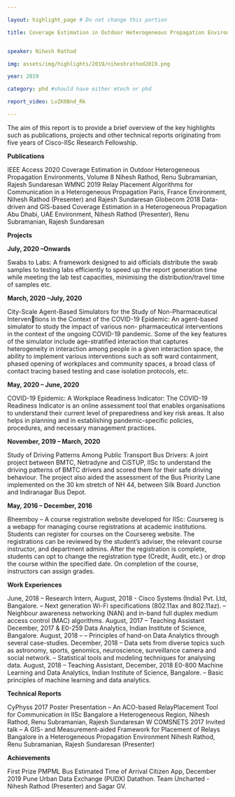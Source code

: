 ```yaml
---

layout: highlight_page # Do not change this portion

title: Coverage Estimation in Outdoor Heterogeneous Propagation Environments


speaker: Nihesh Rathod

img: assets/img/highlights/2019/niheshrathod2019.png

year: 2019

category: phd #should have either mtech or phd

report_video: LvZK0Bnd_Rk

---
```


The aim of this report is to provide a brief overview of the key highlights such as publications, projects and other
technical reports originating from five years of Cisco-IISc Research Fellowship.

**Publications**

IEEE Access 2020 Coverage Estimation in Outdoor Heterogeneous Propagation Environments,
Volume 8         Nihesh Rathod, Renu Subramanian, Rajesh Sundaresan
WMNC 2019        Relay Placement Algorithms for Communication in a Heterogeneous Propagation
Paris, France    Environment,
                 Nihesh Rathod (Presenter) and Rajesh Sundaresan
Globecom 2018    Data-driven and GIS-based Coverage Estimation in a Heterogeneous Propagation
Abu Dhabi, UAE   Environment,
                 Nihesh Rathod (Presenter), Renu Subramanian, Rajesh Sundaresan

**Projects**

**July, 2020 –Onwards**

Swabs to Labs: A framework designed to aid officials distribute the swab samples to testing
labs efficiently to speed up the report generation time while meeting the lab test capacities,
minimising the distribution/travel time of samples etc.

**March, 2020 –July, 2020**

City-Scale Agent-Based Simulators for the Study of Non-Pharmaceutical Interventions in the Context of the COVID-19 Epidemic: An agent-based simulator to study the
impact of various non- pharmaceutical interventions in the context of the ongoing COVID-19
pandemic. Some of the key features of the simulator include age-stratified interaction
that captures heterogeneity in interaction among people in a given interaction space, the
ability to implement various interventions such as soft ward containment, phased opening of
workplaces and community spaces, a broad class of contact tracing based testing and case
isolation protocols, etc.

**May, 2020 – June, 2020**

COVID-19 Epidemic: A Workplace Readiness Indicator: The COVID-19 Readiness
Indicator is an online assessment tool that enables organisations to understand their current
level of preparedness and key risk areas. It also helps in planning and in establishing
pandemic-specific policies, procedures, and necessary management practices.

**November, 2019 – March, 2020**

Study of Driving Patterns Among Public Transport Bus Drivers: A joint project
between BMTC, Netradyne and CiSTUP, IISc to understand the driving patterns of BMTC
drivers and scored them for their safe driving behaviour. The project also aided the assessment
of the Bus Priority Lane implemented on the 30 km stretch of NH 44, between Silk Board
Junction and Indiranagar Bus Depot.

**May, 2016 – December, 2016**

Bheemboy – A course registration website developed for IISc: Coursereg is a webapp
for managing course registrations at academic institutions. Students can register for courses
on the Coursereg website. The registrations can be reviewed by the student’s adviser,
the relevant course instructor, and department admins. After the registration is complete,
students can opt to change the registration type (Credit, Audit, etc.) or drop the course
within the specified date. On completion of the course, instructors can assign grades.

**Work Experiences**

June, 2018 – Research Intern,
August, 2018 - Cisco Systems (India) Pvt. Ltd, Bangalore.
             – Next generation Wi-Fi specifications (802.11ax and 802.11az).
             – Neighbour awareness networking (NAN) and in-band full duplex medium access control (MAC)
               algorithms.
August, 2017 – Teaching Assistant
December, 2017 & E0-259 Data Analytics, Indian Institute of Science, Bangalore.
August, 2018 – – Principles of hand-on Data Analytics through several case-studies.
December, 2018 – Data sets from diverse topics such as astronomy, sports, genomics, neuroscience, surveillance camera
and social network.
               – Statistical tools and modeling techniques for analysing data.
August, 2018 – Teaching Assistant,
December, 2018 E0-800 Machine Learning and Data Analytics, Indian Institute of Science, Bangalore.
             – Basic principles of machine learning and data analytics.

**Technical Reports**

CyPhyss 2017  Poster Presentation – An ACO-based RelayPlacement Tool for Communication in
IISc Bangalore a Heterogeneous Region,
              Nihesh Rathod, Renu Subramanian, Rajesh Sundaresan W
COMSNETS 2017 Invited talk – A GIS- and Measurement-aided Framework for Placement of Relays
Bangalore     in a Heterogeneous Propagation Environment
              Nihesh Rathod, Renu Subramanian, Rajesh Sundaresan (Presenter)

**Achievements**

First Prize   PMPML Bus Estimated Time of Arrival Citizen App,
December 2019 Pune Urban Data Exchange (PUDX) Datathon.
              Team Uncharted - Nihesh Rathod (Presenter) and Sagar GV.

